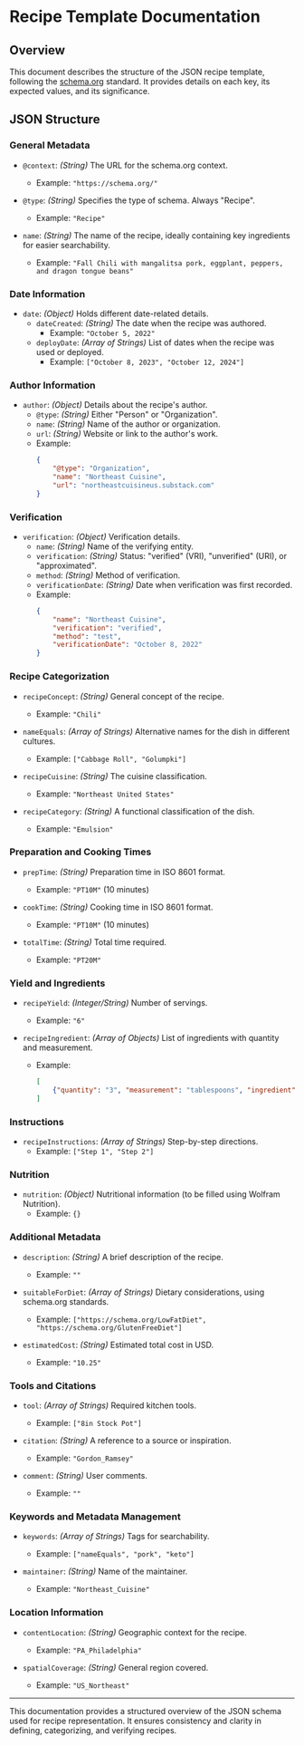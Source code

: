 # Recipe Template Documentation

## Overview

This document describes the structure of the JSON recipe template, following the [schema.org](https://schema.org/) standard. It provides details on each key, its expected values, and its significance.

## JSON Structure

### General Metadata

- `@context`: *(String)* The URL for the schema.org context.

  - Example: `"https://schema.org/"`

- `@type`: *(String)* Specifies the type of schema. Always "Recipe".

  - Example: `"Recipe"`

- `name`: *(String)* The name of the recipe, ideally containing key ingredients for easier searchability.

  - Example: `"Fall Chili with mangalitsa pork, eggplant, peppers, and dragon tongue beans"`

### Date Information

- `date`: *(Object)* Holds different date-related details.
  - `dateCreated`: *(String)* The date when the recipe was authored.
    - Example: `"October 5, 2022"`
  - `deployDate`: *(Array of Strings)* List of dates when the recipe was used or deployed.
    - Example: `["October 8, 2023", "October 12, 2024"]`

### Author Information

- `author`: *(Object)* Details about the recipe's author.
  - `@type`: *(String)* Either "Person" or "Organization".
  - `name`: *(String)* Name of the author or organization.
  - `url`: *(String)* Website or link to the author's work.
  - Example:
    ```json
    {
        "@type": "Organization",
        "name": "Northeast Cuisine",
        "url": "northeastcuisineus.substack.com"
    }
    ```

### Verification

- `verification`: *(Object)* Verification details.
  - `name`: *(String)* Name of the verifying entity.
  - `verification`: *(String)* Status: "verified" (VRI), "unverified" (URI), or "approximated".
  - `method`: *(String)* Method of verification.
  - `verificationDate`: *(String)* Date when verification was first recorded.
  - Example:
    ```json
    {
        "name": "Northeast Cuisine",
        "verification": "verified",
        "method": "test",
        "verificationDate": "October 8, 2022"
    }
    ```

### Recipe Categorization

- `recipeConcept`: *(String)* General concept of the recipe.

  - Example: `"Chili"`

- `nameEquals`: *(Array of Strings)* Alternative names for the dish in different cultures.

  - Example: `["Cabbage Roll", "Golumpki"]`

- `recipeCuisine`: *(String)* The cuisine classification.

  - Example: `"Northeast United States"`

- `recipeCategory`: *(String)* A functional classification of the dish.

  - Example: `"Emulsion"`

### Preparation and Cooking Times

- `prepTime`: *(String)* Preparation time in ISO 8601 format.

  - Example: `"PT10M"` (10 minutes)

- `cookTime`: *(String)* Cooking time in ISO 8601 format.

  - Example: `"PT10M"` (10 minutes)

- `totalTime`: *(String)* Total time required.

  - Example: `"PT20M"`

### Yield and Ingredients

- `recipeYield`: *(Integer/String)* Number of servings.

  - Example: `"6"`

- `recipeIngredient`: *(Array of Objects)* List of ingredients with quantity and measurement.

  - Example:
    ```json
    [
        {"quantity": "3", "measurement": "tablespoons", "ingredient": "buttermilk"}
    ]
    ```

### Instructions

- `recipeInstructions`: *(Array of Strings)* Step-by-step directions.
  - Example: `["Step 1", "Step 2"]`

### Nutrition

- `nutrition`: *(Object)* Nutritional information (to be filled using Wolfram Nutrition).
  - Example: `{}`

### Additional Metadata

- `description`: *(String)* A brief description of the recipe.

  - Example: `""`

- `suitableForDiet`: *(Array of Strings)* Dietary considerations, using schema.org standards.

  - Example: `["https://schema.org/LowFatDiet", "https://schema.org/GlutenFreeDiet"]`

- `estimatedCost`: *(String)* Estimated total cost in USD.

  - Example: `"10.25"`

### Tools and Citations

- `tool`: *(Array of Strings)* Required kitchen tools.

  - Example: `["8in Stock Pot"]`

- `citation`: *(String)* A reference to a source or inspiration.

  - Example: `"Gordon_Ramsey"`

- `comment`: *(String)* User comments.

  - Example: `""`

### Keywords and Metadata Management

- `keywords`: *(Array of Strings)* Tags for searchability.

  - Example: `["nameEquals", "pork", "keto"]`

- `maintainer`: *(String)* Name of the maintainer.

  - Example: `"Northeast_Cuisine"`

### Location Information

- `contentLocation`: *(String)* Geographic context for the recipe.

  - Example: `"PA_Philadelphia"`

- `spatialCoverage`: *(String)* General region covered.

  - Example: `"US_Northeast"`

---

This documentation provides a structured overview of the JSON schema used for recipe representation. It ensures consistency and clarity in defining, categorizing, and verifying recipes.

